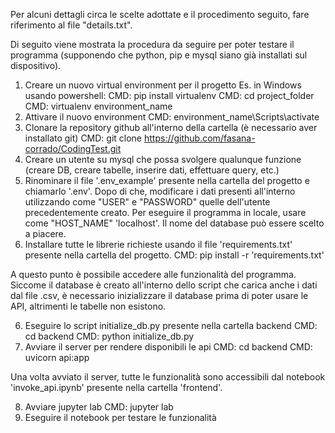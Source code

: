 Per alcuni dettagli circa le scelte adottate e il procedimento seguito, fare riferimento al file "details.txt".

Di seguito viene mostrata la procedura da seguire per poter testare il programma (supponendo che python, pip e mysql siano già installati sul dispositivo).

1) Creare un nuovo virtual environment per il progetto
   Es. in Windows usando powershell:
        CMD: pip install virtualenv
        CMD: cd project_folder
        CMD: virtualenv environment_name
2) Attivare il nuovo environment
        CMD: environment_name\Scripts\activate
3) Clonare la repository github all'interno della cartella (è necessario aver installato git)
        CMD: git clone https://github.com/fasana-corrado/CodingTest.git
4) Creare un utente su mysql che possa svolgere qualunque funzione (creare DB, creare tabelle, inserire dati, effettuare query, etc.)
5) Rinominare il file '.env_example' presente nella cartella del progetto e chiamarlo '.env'. Dopo di che, modificare i dati presenti all'interno
   utilizzando come "USER" e "PASSWORD" quelle dell'utente precedentemente creato. Per eseguire il programma in locale, usare come "HOST_NAME"
   'localhost'. Il nome del database può essere scelto a piacere.
6) Installare tutte le librerie richieste usando il file 'requirements.txt' presente nella cartella del progetto.
   CMD: pip install -r 'requirements.txt'
   
A questo punto è possibile accedere alle funzionalità del programma. Siccome il database è creato all'interno dello script che carica anche i dati dal
file .csv, è necessario inizializzare il database prima di poter usare le API, altrimenti le tabelle non esistono.

6) Eseguire lo script initialize_db.py presente nella cartella backend
   CMD: cd backend
   CMD: python initialize_db.py
7) Avviare il server per rendere disponibili le api
   CMD: cd backend
   CMD: uvicorn api:app

Una volta avviato il server, tutte le funzionalità sono accessibili dal notebook 'invoke_api.ipynb' presente nella cartella 'frontend'.

8) Avviare jupyter lab
   CMD: jupyter lab
9) Eseguire il notebook per testare le funzionalità
        

